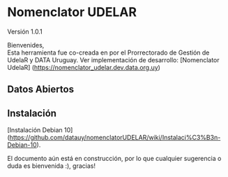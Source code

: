 # Nomenclator UDELAR
Versión 1.0.1

Bienvenides,  
Esta herramienta fue co-creada en por el Prorrectorado de Gestión de UdelaR y DATA Uruguay.  Ver implementación de desarrollo: [Nomenclator UdelaR] (https://nomenclator_udelar.dev.data.org.uy)

## Datos Abiertos

## Instalación
[Instalación Debian 10] (https://github.com/datauy/nomenclatorUDELAR/wiki/Instalaci%C3%B3n-Debian-10).

El documento aún está en construcción, por lo que cualquier sugerencia o duda es bienvenida :), gracias!

